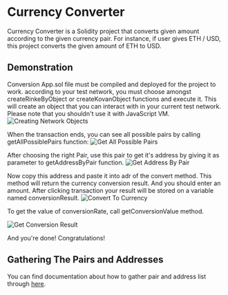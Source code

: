 
# Currency Converter

Currency Converter is a Solidity project that converts given amount according to the given currency pair. For instance, if user gives ETH / USD, this project converts the given amount of ETH to USD.


## Demonstration

Conversion App.sol file must be compiled and deployed for the project to work. according to your test network, you must choose amongst createRinkeByObject or createKovanObject functions and execute it. This will create an object that you can interact with in your current test network. Please note that you shouldn't use it with JavaScript VM.
![Creating Network Objects](https://res.cloudinary.com/dpzdg2rik/image/upload/v1643400510/samples/CurrencyConverterSolidity/createobj.png)

When the transaction ends, you can see all possible pairs by calling getAllPossiblePairs function:
![Get All Possible Pairs](https://res.cloudinary.com/dpzdg2rik/image/upload/v1643400420/samples/CurrencyConverterSolidity/getallpossible.png)


After choosing the right Pair, use this pair to get it's address by giving it as parameter to getAddressByPair function.
![Get Address By Pair](https://res.cloudinary.com/dpzdg2rik/image/upload/v1643400707/samples/CurrencyConverterSolidity/getaddressbypair.png)

Now copy this address and paste it into adr of the convert method. This method will return the currency conversion result. And you should enter an amount. After clicking transaction your result will be stored on a variable named conversionResult.
![Convert To Currency](https://res.cloudinary.com/dpzdg2rik/image/upload/v1643401170/samples/CurrencyConverterSolidity/convert.png)

To get the value of conversionRate, call getConversionValue method.

![Get Conversion Result](https://res.cloudinary.com/dpzdg2rik/image/upload/v1643401280/samples/CurrencyConverterSolidity/getconversion.png)

And you're done! Congratulations!
## Gathering The Pairs and Addresses

You can find documentation about how to gather pair and address list through [here](https://ftfethi.gitbook.io/currency-converter/).